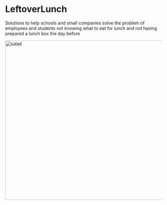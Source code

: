 # LeftoverLunch
Solutions to help schools and small companies solve the problem of employees and students not knowing what to eat for lunch and not having prepared a lunch box the day before

<img width="512" alt="salad" src="https://github.com/sobhimalak/LeftoverLunch/assets/50653533/e16937b7-10d2-42e5-adb6-9867deb291db">
